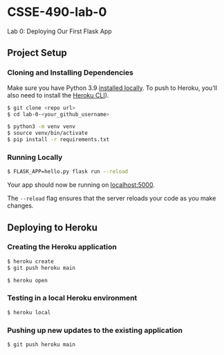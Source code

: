 # CSSE-490-lab-0

Lab 0: Deploying Our First Flask App

## Project Setup


### Cloning and Installing Dependencies

Make sure you have Python 3.9 [installed locally](https://docs.python-guide.org/starting/installation/). To push to Heroku, you'll also need to install the [Heroku CLI](https://devcenter.heroku.com/articles/heroku-cli)).

```sh
$ git clone <repo url>
$ cd lab-0-<your_github_username>

$ python3 -m venv venv
$ source venv/bin/activate
$ pip install -r requirements.txt
```

### Running Locally

```sh
$ FLASK_APP=hello.py flask run --reload
```

Your app should now be running on [localhost:5000](http://localhost:5000/).

The `--reload` flag ensures that the server reloads your code as you make changes.

## Deploying to Heroku

### Creating the Heroku application

```sh
$ heroku create
$ git push heroku main

$ heroku open
```

### Testing in a local Heroku environment

```sh
$ heroku local
```

### Pushing up new updates to the existing application

```sh
$ git push heroku main
```
